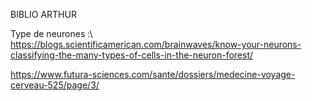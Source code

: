 BIBLIO ARTHUR


Type de neurones :\\
https://blogs.scientificamerican.com/brainwaves/know-your-neurons-classifying-the-many-types-of-cells-in-the-neuron-forest/

https://www.futura-sciences.com/sante/dossiers/medecine-voyage-cerveau-525/page/3/
